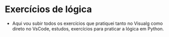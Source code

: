 # Exercícios de lógica

- Aqui vou subir todos os exercícios que pratiquei tanto no Visualg como direto no VsCode, estudos, exercícios para praticar a lógica em Python.